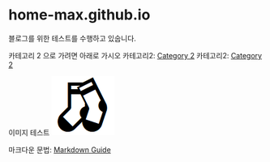 # home-max.github.io
블로그를 위한 테스트를 수행하고 있숩니다.

카테고리 2 으로 가려면 아래로 가시오
  카테고리2: [Category 2](./cate2 "category 2 rel")
  카테고리2: [Category 2](https://home-max.github.io/cate2 "category 2 abs")

이미지 테스트 ![이모지_양말](./images/%EC%9D%B4%EB%AA%A8%EC%A7%80_%EC%96%91%EB%A7%90.png)

마크다운 문법: [Markdown Guide](https://www.markdownguide.org/ "markdown guide website")
